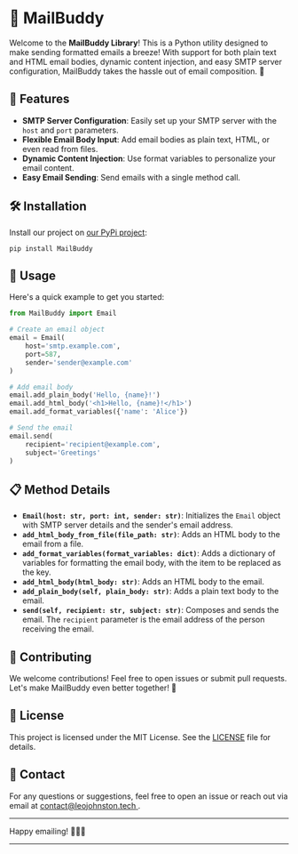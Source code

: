 # 📧 MailBuddy

Welcome to the **MailBuddy Library**! This is a Python utility designed to make sending formatted emails a breeze! With support for both plain text and HTML email bodies, dynamic content injection, and easy SMTP server configuration, MailBuddy takes the hassle out of email composition. 🎉

## 🚀 Features

- **SMTP Server Configuration**: Easily set up your SMTP server with the `host` and `port` parameters.
- **Flexible Email Body Input**: Add email bodies as plain text, HTML, or even read from files.
- **Dynamic Content Injection**: Use format variables to personalize your email content.
- **Easy Email Sending**: Send emails with a single method call.

## 🛠️ Installation

Install our project on [our PyPi project](https://pypi.org/project/MailBuddy/):
```shell
pip install MailBuddy
```

## 🌟 Usage

Here's a quick example to get you started:

```python
from MailBuddy import Email

# Create an email object
email = Email(
    host='smtp.example.com',
    port=587,
    sender='sender@example.com'
)

# Add email body
email.add_plain_body('Hello, {name}!')
email.add_html_body('<h1>Hello, {name}!</h1>')
email.add_format_variables({'name': 'Alice'})

# Send the email
email.send(
    recipient='recipient@example.com',
    subject='Greetings'
)
```

## 📋 Method Details

- **`Email(host: str, port: int, sender: str)`**: Initializes the `Email` object with SMTP server details and the sender's email address.
- **`add_html_body_from_file(file_path: str)`**: Adds an HTML body to the email from a file.
- **`add_format_variables(format_variables: dict)`**: Adds a dictionary of variables for formatting the email body, with the item to be replaced as the key.
- **`add_html_body(html_body: str)`**: Adds an HTML body to the email.
- **`add_plain_body(self, plain_body: str)`**: Adds a plain text body to the email.
- **`send(self, recipient: str, subject: str)`**: Composes and sends the email. The `recipient` parameter is the email address of the person receiving the email.

## 💬 Contributing

We welcome contributions! Feel free to open issues or submit pull requests. Let's make MailBuddy even better together! 🤝

## 📜 License

This project is licensed under the MIT License. See the [LICENSE](LICENSE) file for details.

## 📧 Contact

For any questions or suggestions, feel free to open an issue or reach out via email at [contact@leojohnston.tech
](mailto:contact@leojohnston.tech).

---

Happy emailing! 🚀📧✨

---
